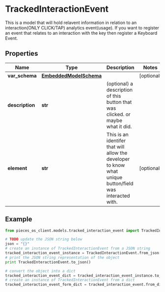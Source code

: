 # TrackedInteractionEvent

This is a model that will hold relavent information in relation to an interaction(ONLY CLICK/TAP) analytics event(usage). If you want to register an event that relates to an interaction with the key then register a Keyboard Event. 

## Properties

Name | Type | Description | Notes
------------ | ------------- | ------------- | -------------
**var_schema** | [**EmbeddedModelSchema**](EmbeddedModelSchema) |  | [optional] 
**description** | **str** | (optional) a description of this button that was clicked. or maybe what it did. | 
**element** | **str** | This is an identifer that will allow the developer to know what unique button/field was interacted with. | [optional] 

## Example

```python
from pieces_os_client.models.tracked_interaction_event import TrackedInteractionEvent

# TODO update the JSON string below
json = "{}"
# create an instance of TrackedInteractionEvent from a JSON string
tracked_interaction_event_instance = TrackedInteractionEvent.from_json(json)
# print the JSON string representation of the object
print TrackedInteractionEvent.to_json()

# convert the object into a dict
tracked_interaction_event_dict = tracked_interaction_event_instance.to_dict()
# create an instance of TrackedInteractionEvent from a dict
tracked_interaction_event_form_dict = tracked_interaction_event.from_dict(tracked_interaction_event_dict)
```



